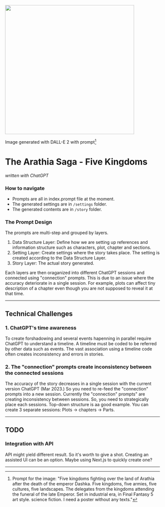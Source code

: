 <img src="https://user-images.githubusercontent.com/4682613/221371974-a81510ce-8b1a-4f1b-9b29-e2e8f6b19ce2.png" width="420" />

Image generated with DALL-E 2 with prompt[^1]

# The Arathia Saga - Five Kingdoms

_written with ChatGPT_

### How to navigate
- Prompts are all in index.prompt file at the moment.
- The generated settings are in `/settings` folder.
- The generated contents are in `/story` folder. 



### The Prompt Design
The prompts are multi-step and grouped by layers.

1. Data Structure Layer: Define how we are setting up references and information structure such as characters, plot, chapter and sections.
2. Setting Layer: Create settings where the story takes place. The setting is created according to the Data Structure Layer.
3. Story Layer: The actual story generated.

Each layers are then oraganized into different ChatGPT sessions and connected using "connection" prompts. This is due to an issue where the accuracy deteriorate in a single session. For example, plots can affect tiny description of a chapter even though you are not supposed to reveal it at that time.


---

## Technical Challenges

### 1. ChatGPT's time awareness

To create forshadowing and several events hapenning in parallel require ChatGPT to understand a timeline. A timeline must be coded to be referred by other data such as events. The vast association using a timeline code often creates inconsistency and errors in stories.



### 2. The "connection" prompts create inconsistency between the connected sessions 

The accuracy of the story decreases in a single session with the current version ChatGPT (Mar 2023.) So you need to re-feed the "connection" prompts into a new session. Currently the "connection" prompts" are creating inconsistency between sessions. So, you need to strategically place each sessions. Top-down structure is aa good example. You can create 3 separate sessions: Plots -> chapters -> Parts. 


---

## TODO

### Integration with API

API might yield different result. So it's worth to give a shot. Creating an assisted UI can be an option. Maybe using Next.js to quickly create one?

---

[^1]: Prompt for the image: "Five kingdoms fighting over the land of Arathia after the death of the emperor Dashka. Five kingdoms, five armies, five cultures, five landscapes.  The delegates from the kingdoms attending the funeral of the late Emperor. Set in industrial era, in Final Fantasy 5 art style. science fiction. I need a poster without any texts."
